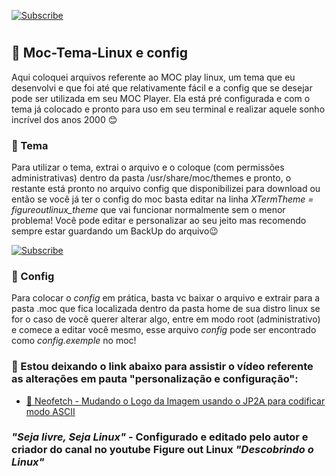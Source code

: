 <a href="https://www.youtube.com/channel/UC_XRbJwaHSMLUZWFGndlGTQ?sub_confirmation=1"><img title="Subscribe" src="https://figureoutlinux.github.io/linux/header.png" /></a> 
<br />
#

## 🔰 Moc-Tema-Linux e config 
Aqui coloquei arquivos referente ao MOC play linux, um tema que eu desenvolvi e que foi até que relativamente fácil e a config que se desejar pode ser utilizada em seu MOC Player. 
Ela está pré configurada e com o tema já colocado e pronto para uso em seu terminal e realizar aquele sonho incrível dos anos 2000 😊


### 🔰 Tema
Para utilizar o tema, extrai o arquivo e o coloque (com permissões administrativas) dentro da pasta /usr/share/moc/themes e pronto, o restante está pronto no arquivo config que disponibilizei para download ou então se você já ter o config do moc basta editar na linha *XTermTheme = figureoutlinux_theme* que vai funcionar normalmente sem o menor problema! 
Você pode editar e personalizar ao seu jeito mas recomendo sempre estar guardando um BackUp do arquivo😉

<a href="https://www.youtube.com/channel/UC_XRbJwaHSMLUZWFGndlGTQ?sub_confirmation=1"><img title="Subscribe" src="https://figureoutlinux.github.io/linux/moc/as.png" /></a>

### 🔰 Config 
Para colocar o *config* em prática, basta vc baixar o arquivo e extrair para a pasta .moc que fica localizada dentro da pasta home de sua distro linux se for o caso de você querer alterar algo, entre em modo root (administrativo) e comece a editar você mesmo, esse arquivo *config* pode ser encontrado como *config.exemple* no moc!

 ### 🔰 Estou deixando o link abaixo para assistir o vídeo referente as alterações em pauta "personalização e configuração":
 
- [🔵 Neofetch - Mudando o Logo da Imagem usando o JP2A para codificar modo ASCII](https://www.youtube.com/watch?v=HeJQeDi5DkQ)<br/>

### *"Seja livre, Seja Linux"* - Configurado e editado pelo autor e criador do canal no youtube Figure out Linux *"Descobrindo o Linux"*
